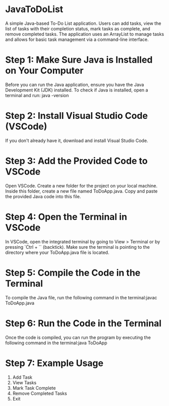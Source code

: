 # JavaToDoList
A simple Java-based To-Do List application. Users can add tasks, view the list of tasks with their completion status, mark tasks as complete, and remove completed tasks. The application uses an ArrayList to manage tasks and allows for basic task management via a command-line interface.
# Step 1: Make Sure Java is Installed on Your Computer
Before you can run the Java application, ensure you have the Java Development Kit (JDK) installed. To check if Java is installed, open a terminal and run: java -version
# Step 2: Install Visual Studio Code (VSCode)
If you don't already have it, download and install Visual Studio Code.
# Step 3: Add the Provided Code to VSCode
Open VSCode.
Create a new folder for the project on your local machine.
Inside this folder, create a new file named ToDoApp.java.
Copy and paste the provided Java code into this file.
# Step 4: Open the Terminal in VSCode
In VSCode, open the integrated terminal by going to View > Terminal or by pressing `Ctrl + `` (backtick).
Make sure the terminal is pointing to the directory where your ToDoApp.java file is located.
# Step 5: Compile the Code in the Terminal
To compile the Java file, run the following command in the terminal:javac ToDoApp.java
# Step 6: Run the Code in the Terminal
Once the code is compiled, you can run the program by executing the following command in the terminal:java ToDoApp
# Step 7: Example Usage
1. Add Task
2. View Tasks
3. Mark Task Complete
4. Remove Completed Tasks
5. Exit

